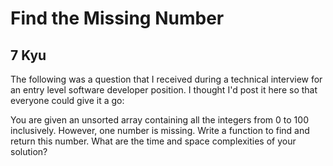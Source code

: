 # Find the Missing Number
## 7 Kyu

The following was a question that I received during a technical interview for an entry level software developer position. I thought I'd post it here so that everyone could give it a go:

You are given an unsorted array containing all the integers from 0 to 100 inclusively. However, one number is missing. Write a function to find and return this number. What are the time and space complexities of your solution?
